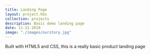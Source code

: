 ```yaml
---
title: Landing Page
layout: project.hbs
collection: projects
description: Basic demo landing page 
date: 11-21-2018
image: "./images/ourstory.jpg"
---
```


Built with HTML5 and CSS, this is a really basic product landing page 
